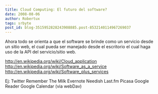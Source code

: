 ```yaml
---
title: Cloud Computing: El futuro del software?
date: 2008-08-06
author: Robertux
tags: srbyte
post_id: blog-3515952828243908885.post-8532140114967269037
---
```


Ahora todo se orienta a que el software se brinde como un servicio desde un sitio web, el cual pueda ser manejado desde el escritorio el cual haga uso de la API del servicio/sitio web.

http://en.wikipedia.org/wiki/Cloud_application http://en.wikipedia.org/wiki/Software_as_a_service http://en.wikipedia.org/wiki/Software_plus_services

Ej: Twitter Remember The Milk Evernote Needish Last.fm Picasa Google Reader Google Calendar (via webDav)